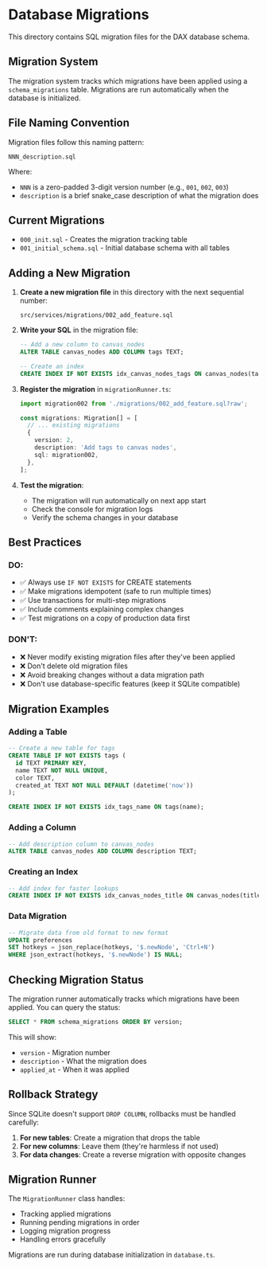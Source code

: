 # Database Migrations

This directory contains SQL migration files for the DAX database schema.

## Migration System

The migration system tracks which migrations have been applied using a `schema_migrations` table. Migrations are run automatically when the database is initialized.

## File Naming Convention

Migration files follow this naming pattern:
```
NNN_description.sql
```

Where:
- `NNN` is a zero-padded 3-digit version number (e.g., `001`, `002`, `003`)
- `description` is a brief snake_case description of what the migration does

## Current Migrations

- `000_init.sql` - Creates the migration tracking table
- `001_initial_schema.sql` - Initial database schema with all tables

## Adding a New Migration

1. **Create a new migration file** in this directory with the next sequential number:
   ```
   src/services/migrations/002_add_feature.sql
   ```

2. **Write your SQL** in the migration file:
   ```sql
   -- Add a new column to canvas_nodes
   ALTER TABLE canvas_nodes ADD COLUMN tags TEXT;
   
   -- Create an index
   CREATE INDEX IF NOT EXISTS idx_canvas_nodes_tags ON canvas_nodes(tags);
   ```

3. **Register the migration** in `migrationRunner.ts`:
   ```typescript
   import migration002 from './migrations/002_add_feature.sql?raw';
   
   const migrations: Migration[] = [
     // ... existing migrations
     {
       version: 2,
       description: 'Add tags to canvas nodes',
       sql: migration002,
     },
   ];
   ```

4. **Test the migration**:
   - The migration will run automatically on next app start
   - Check the console for migration logs
   - Verify the schema changes in your database

## Best Practices

### DO:
- ✅ Always use `IF NOT EXISTS` for CREATE statements
- ✅ Make migrations idempotent (safe to run multiple times)
- ✅ Use transactions for multi-step migrations
- ✅ Include comments explaining complex changes
- ✅ Test migrations on a copy of production data first

### DON'T:
- ❌ Never modify existing migration files after they've been applied
- ❌ Don't delete old migration files
- ❌ Avoid breaking changes without a data migration path
- ❌ Don't use database-specific features (keep it SQLite compatible)

## Migration Examples

### Adding a Table
```sql
-- Create a new table for tags
CREATE TABLE IF NOT EXISTS tags (
  id TEXT PRIMARY KEY,
  name TEXT NOT NULL UNIQUE,
  color TEXT,
  created_at TEXT NOT NULL DEFAULT (datetime('now'))
);

CREATE INDEX IF NOT EXISTS idx_tags_name ON tags(name);
```

### Adding a Column
```sql
-- Add description column to canvas_nodes
ALTER TABLE canvas_nodes ADD COLUMN description TEXT;
```

### Creating an Index
```sql
-- Add index for faster lookups
CREATE INDEX IF NOT EXISTS idx_canvas_nodes_title ON canvas_nodes(title);
```

### Data Migration
```sql
-- Migrate data from old format to new format
UPDATE preferences 
SET hotkeys = json_replace(hotkeys, '$.newNode', 'Ctrl+N')
WHERE json_extract(hotkeys, '$.newNode') IS NULL;
```

## Checking Migration Status

The migration runner automatically tracks which migrations have been applied. You can query the status:

```sql
SELECT * FROM schema_migrations ORDER BY version;
```

This will show:
- `version` - Migration number
- `description` - What the migration does
- `applied_at` - When it was applied

## Rollback Strategy

Since SQLite doesn't support `DROP COLUMN`, rollbacks must be handled carefully:

1. **For new tables**: Create a migration that drops the table
2. **For new columns**: Leave them (they're harmless if not used)
3. **For data changes**: Create a reverse migration with opposite changes

## Migration Runner

The `MigrationRunner` class handles:
- Tracking applied migrations
- Running pending migrations in order
- Logging migration progress
- Handling errors gracefully

Migrations are run during database initialization in `database.ts`.
